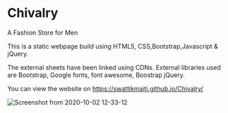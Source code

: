 # Chivalry
A Fashion Store for Men

This is a static webpage build using HTML5, CSS,Bootstrap,Javascript & jQuery.


The external sheets have been linked using CDNs. 
External libraries used are Bootstrap, Google fonts, font awesome, Boostrap jQuery. 


You can view the website on 
https://swattikmaiti.github.io/Chivalry/


![Screenshot from 2020-10-02 12-33-12](https://user-images.githubusercontent.com/50179165/94897080-91af4180-04ac-11eb-88e1-5af8b7d0c8b7.png)

